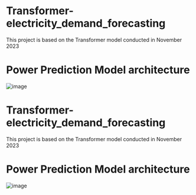 # Transformer-electricity_demand_forecasting
This project is based on the Transformer model conducted in November 2023

# Power Prediction Model architecture

![image](https://github.com/twyoon99/Transformer-electricity_demand_forecasting/assets/118956433/a54b39ac-38f0-45bb-a143-53f68f087635)

# Transformer-electricity_demand_forecasting
This project is based on the Transformer model conducted in November 2023

# Power Prediction Model architecture

![image](https://github.com/twyoon99/Transformer-electricity_demand_forecasting/assets/118956433/a54b39ac-38f0-45bb-a143-53f68f087635)
